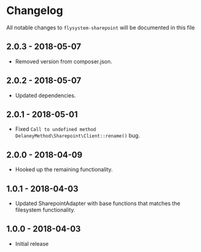 # Changelog

All notable changes to `flysystem-sharepoint` will be documented in this file

## 2.0.3 - 2018-05-07

- Removed version from composer.json.

## 2.0.2 - 2018-05-07

- Updated dependencies.

## 2.0.1 - 2018-05-01

- Fixed `Call to undefined method DelaneyMethod\Sharepoint\Client::rename()` bug.

## 2.0.0 - 2018-04-09

- Hooked up the remaining functionality.

## 1.0.1 - 2018-04-03

- Updated SharepointAdapter with base functions that matches the filesystem functionality.

## 1.0.0 - 2018-04-03

- Initial release
